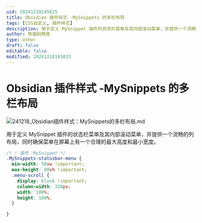 ```yaml
---
uid: 20241218145625
title: Obsidian 插件样式 -MySnippets 的多栏布局
tags: [CSS自定义, 插件样式]
description: 用于定义 MySnippet 插件的状态栏菜单及其内部滚动菜单，并提供一个流畅的列布局，同时确保菜单在屏幕上有一个合理的最大高度和最小宽度。
author: 熊猫别熬夜
type: other
draft: false
editable: false
modified: 20241218145833
---
```


# Obsidian 插件样式 -MySnippets 的多栏布局

![241218_Obsidian插件样式：MySnippets的多栏布局.md](https://cdn.pkmer.cn/images/202412181456363.png!pkmer)

用于定义 MySnippet 插件的状态栏菜单及其内部滚动菜单，并提供一个流畅的列布局，同时确保菜单在屏幕上有一个合理的最大高度和最小宽度。

```css
/* ! 插件：MySnippet */
.MySnippets-statusbar-menu {
  min-width: 50vw !important;
  max-height: 80vh !important;
  .menu-scroll {
    display: block !important;
    column-width: 320px;
    width: 100%;
    height: 100%;
  }

}
```
